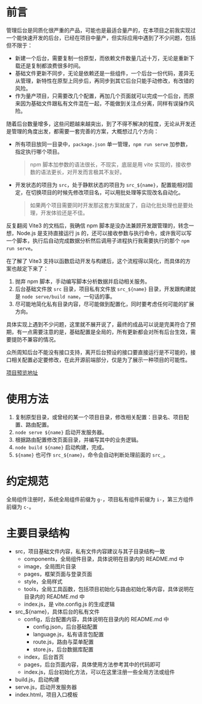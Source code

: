 # 前言

管理后台是同质化很严重的产品，可能也是最适合量产的，在本项目之前我实现过一个能快速开发的后台，已经在项目中量产，但实际应用中遇到了不少问题，包括但不限于：

- 新建一个后台，需要复制一份原型，而依赖文件数量几近十万，无论是重新下载还是复制都浪费很多时间。
- 基础文件更新不同步，无论是依赖还是一些组件，一个后台一份代码，差异无从管理，新特性在原型上同步后，再同步到其它后台只能手动修改，有改错的风险。
- 作为量产项目，只需要改几个配置，再加几个页面就可以完成一个后台，而原来因为基础文件跟私有文件混在一起，不能做到关注点分离，同样有误操作风险。

随着后台数量增多，这些问题越来越突出，到了不得不解决的程度，无论从开发还是管理的角度出发，都需要一套完善的方案，大概想过几个方向：

- 所有项目放同一目录中，`package.json` 单一管理，`npm run serve` 加参数，指定执行哪个项目。
  > npm 脚本加参数的语法很长，不现实，底层是用 vite 实现的，接收参数的语法更长，对开发而言极其不友好。

- 开发状态的项目为 `src`，处于静默状态的项目为 `src_${name}`，配置能相对固定，在切换项目的时候先修改项目名，可以用批处理等实现改名自动化。
  > 如果两个项目需要同时开发那这套方案就废了，自动化批处理也是要处理，开发体验还是不佳。

反复翻阅 Vite3 的文档后，我确信 npm 脚本是没办法兼顾开发跟管理的，转念一想，Node.js 是支持直接运行 js 的，还可以接收参数与执行命令，或许我可以写一个脚本，执行后自动完成数据分析然后调用子进程执行我需要执行的那个 `npm run serve`。

在了解了 Vite3 支持以函数启动开发与构建后，这个流程得以简化，而具体的方案也敲定下来了：

1. 抛弃 npm 脚本，手动编写脚本分析数据并启动相关服务。
2. 后台基础文件放 `src` 目录，项目私有文件放 `src_${name}` 目录，开发跟构建就是 `node serve/build name`，一句话的事。
3. 尽可能地简化私有目录内容，尽可能做到配置化，同时要考虑任何可能的扩展方向。

具体实现上遇到不少问题，这里就不展开说了，最终的成品可以说是完美符合了预期，有一点需要注意的是，基础配置是全局的，所有更新都会对所有后台生效，需要提防不兼容的情况。

众所周知后台不能没有接口支持，离开后台预设的接口要直接运行是不可能的，接口相关配置必定要修改，在此开源前端部分，仅是为了展示一种项目的可能性。

[项目预览地址](https://demo-admin.muops.com/)

# 使用方法

1. 复制原型目录，或曾经的某一个项目目录，修改相关配置：目录名、项目配置、路由配置。
2. `node serve ${name}` 启动开发服务器。
3. 根据路由配置修改页面目录，并编写其中的业务逻辑。
4. `node build ${name}` 启动构建，完成。
5. `${name}` 也可作 `src_${name}`，命令会自动判断处理前面的 `src_`。

# 约定规范

全局组件注册时，系统全局组件前缀为 `g-`，项目私有组件前缀为 `i-`，第三方组件前缀为 `c-`。

# 主要目录结构

- src，项目基础文件内容，私有文件内容建议与其子目录结构一致
  - components，全局组件目录，具体说明在目录内的 README.md 中
  - image，全局图片目录
  - pages，框架页面与登录页面
  - style，全局样式
  - tools，全局工具函数，包括项目初始化与路由初始化等内容，具体说明在目录内的 README.md 中
  - index.js，是 vite.config.js 的生成逻辑
- src_${name}，具体后台的私有文件
  - config，后台配置内容，具体说明在目录内的 README.md 中
    - config.json，后台基础配置
    - language.js，私有语言包配置
    - route.js，路由与菜单配置
    - store.js，后台数据库配置
  - index，后台首页
  - pages，后台页面内容，具体使用方法参考其中的代码即可
  - index.js，后台初始化方法，可以在这里注册一些全局方法或组件
- build.js，启动构建
- serve.js，启动开发服务器
- index.html，项目入口模板
